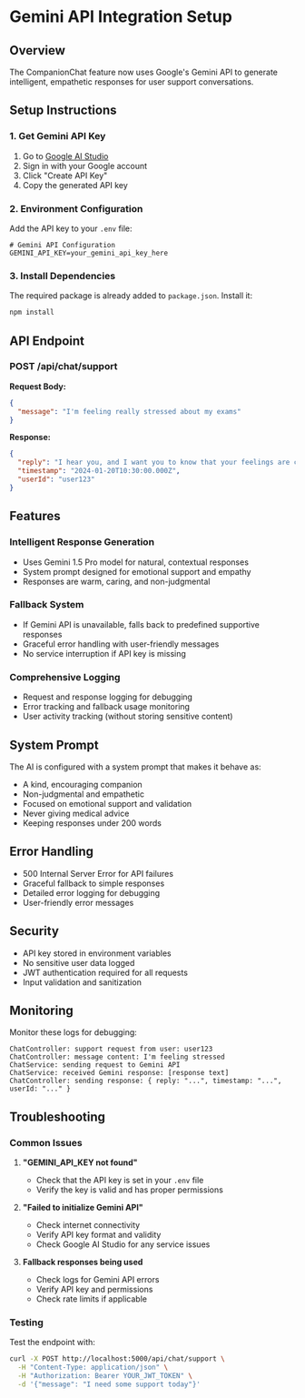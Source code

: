 # Gemini API Integration Setup

## Overview
The CompanionChat feature now uses Google's Gemini API to generate intelligent, empathetic responses for user support conversations.

## Setup Instructions

### 1. Get Gemini API Key
1. Go to [Google AI Studio](https://makersuite.google.com/app/apikey)
2. Sign in with your Google account
3. Click "Create API Key"
4. Copy the generated API key

### 2. Environment Configuration
Add the API key to your `.env` file:

```env
# Gemini API Configuration
GEMINI_API_KEY=your_gemini_api_key_here
```

### 3. Install Dependencies
The required package is already added to `package.json`. Install it:

```bash
npm install
```

## API Endpoint

### POST /api/chat/support

**Request Body:**
```json
{
  "message": "I'm feeling really stressed about my exams"
}
```

**Response:**
```json
{
  "reply": "I hear you, and I want you to know that your feelings are completely valid. Exam stress is something many students experience, and it's okay to feel overwhelmed. Remember that you're not alone in this journey, and your hard work will pay off. Take it one step at a time, and don't forget to be kind to yourself during this challenging period.",
  "timestamp": "2024-01-20T10:30:00.000Z",
  "userId": "user123"
}
```

## Features

### Intelligent Response Generation
- Uses Gemini 1.5 Pro model for natural, contextual responses
- System prompt designed for emotional support and empathy
- Responses are warm, caring, and non-judgmental

### Fallback System
- If Gemini API is unavailable, falls back to predefined supportive responses
- Graceful error handling with user-friendly messages
- No service interruption if API key is missing

### Comprehensive Logging
- Request and response logging for debugging
- Error tracking and fallback usage monitoring
- User activity tracking (without storing sensitive content)

## System Prompt
The AI is configured with a system prompt that makes it behave as:
- A kind, encouraging companion
- Non-judgmental and empathetic
- Focused on emotional support and validation
- Never giving medical advice
- Keeping responses under 200 words

## Error Handling
- 500 Internal Server Error for API failures
- Graceful fallback to simple responses
- Detailed error logging for debugging
- User-friendly error messages

## Security
- API key stored in environment variables
- No sensitive user data logged
- JWT authentication required for all requests
- Input validation and sanitization

## Monitoring
Monitor these logs for debugging:
```
ChatController: support request from user: user123
ChatController: message content: I'm feeling stressed
ChatService: sending request to Gemini API
ChatService: received Gemini response: [response text]
ChatController: sending response: { reply: "...", timestamp: "...", userId: "..." }
```

## Troubleshooting

### Common Issues

1. **"GEMINI_API_KEY not found"**
   - Check that the API key is set in your `.env` file
   - Verify the key is valid and has proper permissions

2. **"Failed to initialize Gemini API"**
   - Check internet connectivity
   - Verify API key format and validity
   - Check Google AI Studio for any service issues

3. **Fallback responses being used**
   - Check logs for Gemini API errors
   - Verify API key and permissions
   - Check rate limits if applicable

### Testing
Test the endpoint with:
```bash
curl -X POST http://localhost:5000/api/chat/support \
  -H "Content-Type: application/json" \
  -H "Authorization: Bearer YOUR_JWT_TOKEN" \
  -d '{"message": "I need some support today"}'
```
